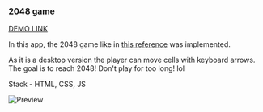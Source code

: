 ### 2048 game

[DEMO LINK](https://novak-k.github.io/js_2048_game/)

In this app, the 2048 game like in [this reference](https://play2048.co/) was implemented.

As it is a desktop version the player can move cells with keyboard arrows. The goal is to reach 2048! 
Don't play for too long! lol

Stack - HTML, CSS, JS

![Preview](./src/images/reference.png)

